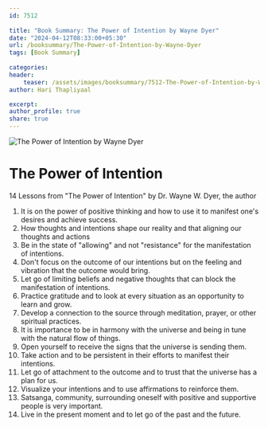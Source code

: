 ```yaml
---                            
id: 7512                            
                          
title: "Book Summary: The Power of Intention by Wayne Dyer"                     
date: "2024-04-12T08:33:00+05:30"                            
url: /booksummary/The-Power-of-Intention-by-Wayne-Dyer                      
tags: [Book Summary]                     
                            
categories:                            
header:                            
    teaser: /assets/images/booksummary/7512-The-Power-of-Intention-by-Wayne-Dyer.jpg                         
author: Hari Thapliyaal                            

excerpt:                            
author_profile: true                            
share: true                            
---                            
```

                            
![The Power of Intention by Wayne Dyer](/assets/images/booksummary/7512-The-Power-of-Intention-by-Wayne-Dyer.jpg)                                 
   
# The Power of Intention
   
14 Lessons from "The Power of Intention" by Dr. Wayne W. Dyer, the author   
   
1. It is on the power of positive thinking and how to use it to manifest one's desires and achieve success.
2. How thoughts and intentions shape our reality and that aligning our thoughts and actions
3. Be in the state of "allowing" and not "resistance" for the manifestation of intentions.
4. Don't focus on the outcome of our intentions but on the feeling and vibration that the outcome would bring.
5. Let go of limiting beliefs and negative thoughts that can block the manifestation of intentions.
6. Practice gratitude and to look at every situation as an opportunity to learn and grow.
7. Develop a connection to the source through meditation, prayer, or other spiritual practices.
8. It is importance to be in harmony with the universe and being in tune with the natural flow of things.
9. Open yourself to receive the signs that the universe is sending them.
10. Take action and to be persistent in their efforts to manifest their intentions.
11. Let go of attachment to the outcome and to trust that the universe has a plan for us.
12. Visualize your intentions and to use affirmations to reinforce them.
13. Satsanga, community, surrounding oneself with positive and supportive people is very important.
14. Live in the present moment and to let go of the past and the future.

